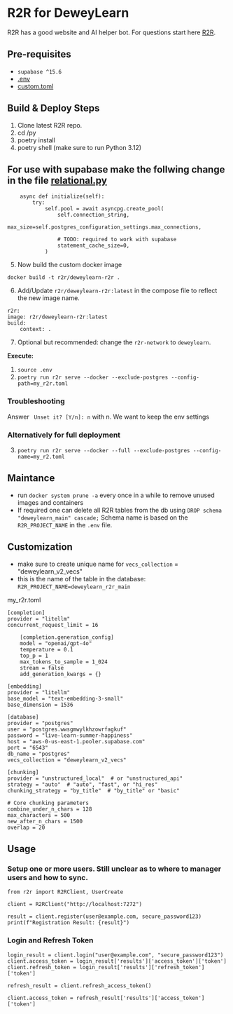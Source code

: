 # R2R for DeweyLearn
R2R has a good website and AI helper bot. For questions start here [R2R](https://r2r-docs.sciphi.ai/documentation/installation/light/local-system#postgres-pgvector).


## Pre-requisites
- `supabase ^15.6`
- [.env](py/.env)
- [custom.toml](py/my_r2r.toml)

## Build & Deploy Steps

1. Clone latest R2R repo.
2. cd /py
3. poetry install
4. poetry shell (make sure to run Python 3.12)

## For use with supabase make the follwing change in the file [relational.py](py/r2r/database/relational.py)
```
    async def initialize(self):
        try:
            self.pool = await asyncpg.create_pool(
                self.connection_string,
                max_size=self.postgres_configuration_settings.max_connections,

                # TODO: required to work with supabase
                statement_cache_size=0,
            )
```

5. Now build the custom docker image
```
docker build -t r2r/deweylearn-r2r .
```

6. Add/Update `r2r/deweylearn-r2r:latest` in the compose file to reflect the new image name.
```
r2r:
image: r2r/deweylearn-r2r:latest
build:
    context: .
```

7. Optional but recommended: change the `r2r-network` to `deweylearn`.


**Execute:**
1. `source .env`   
2. `poetry run r2r serve --docker --exclude-postgres --config-path=my_r2r.toml`


### Troubleshooting
Answer ` Unset it? [Y/n]: n` with n. We want to keep the env settings

### Alternatively for full deployment
3. `poetry run r2r serve --docker --full --exclude-postgres --config-name=my_r2.toml`

## Maintance
- run `docker system prune -a` every once in a while to remove unused images and containers
- If required one can delete all R2R tables from the db using `DROP schema "deweylearn_main" cascade;` Schema name is based on the `R2R_PROJECT_NAME` in the `.env` file.


## Customization
- make sure to create unique name for `vecs_collection` = "deweylearn_v2_vecs"
- this is the name of the table in the database: `R2R_PROJECT_NAME=deweylearn_r2r_main`

my_r2r.toml
```
[completion]
provider = "litellm"
concurrent_request_limit = 16

    [completion.generation_config]
    model = "openai/gpt-4o"
    temperature = 0.1
    top_p = 1
    max_tokens_to_sample = 1_024
    stream = false
    add_generation_kwargs = {}

[embedding]
provider = "litellm"
base_model = "text-embedding-3-small"
base_dimension = 1536

[database]
provider = "postgres"
user = "postgres.wwsgmwylkhzowrfagkuf"
password = "live-learn-summer-happiness"
host = "aws-0-us-east-1.pooler.supabase.com"
port = "6543"
db_name = "postgres"
vecs_collection = "deweylearn_v2_vecs"

[chunking]
provider = "unstructured_local"  # or "unstructured_api"
strategy = "auto"  # "auto", "fast", or "hi_res"
chunking_strategy = "by_title"  # "by_title" or "basic"

# Core chunking parameters
combine_under_n_chars = 128
max_characters = 500
new_after_n_chars = 1500
overlap = 20
```

## Usage

### Setup one or more users. Still unclear as to where to manager users and how to sync.

```
from r2r import R2RClient, UserCreate

client = R2RClient("http://localhost:7272")

result = client.register(user@example.com, secure_password123)
print(f"Registration Result: {result}")
```

### Login and Refresh Token
```
login_result = client.login("user@example.com", "secure_password123")
client.access_token = login_result['results']['access_token']['token']
client.refresh_token = login_result['results']['refresh_token']['token']

```

```
refresh_result = client.refresh_access_token()

client.access_token = refresh_result['results']['access_token']['token']
```
